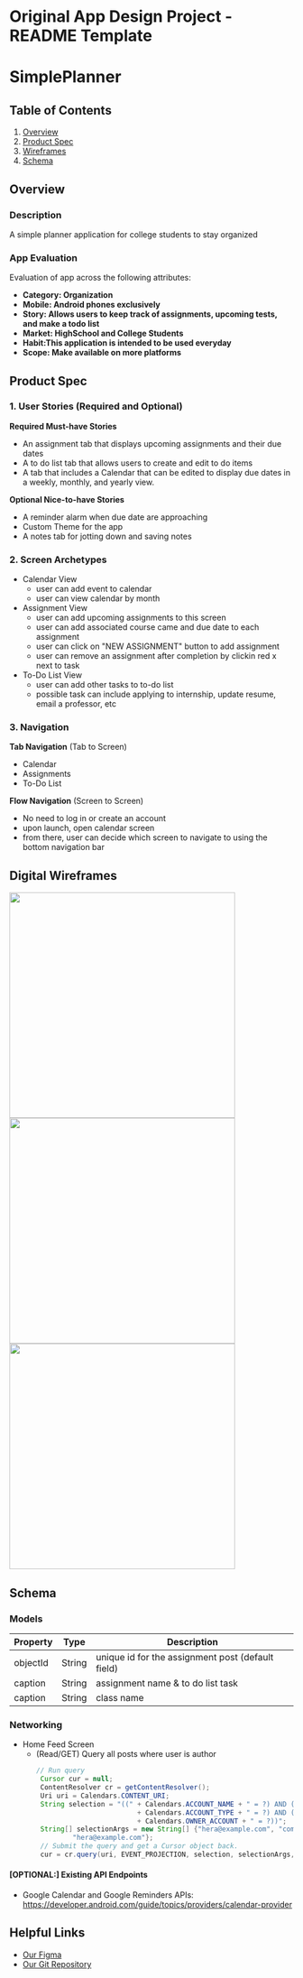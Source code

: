 Original App Design Project - README Template
===

# SimplePlanner

## Table of Contents
1. [Overview](#Overview)
1. [Product Spec](#Product-Spec)
1. [Wireframes](#Wireframes)
2. [Schema](#Schema)

## Overview
### Description
A simple planner application for college students to stay organized

### App Evaluation
Evaluation of app across the following attributes:
- **Category: Organization**
- **Mobile: Android phones exclusively**
- **Story: Allows users to keep track of assignments, upcoming tests, and make a todo list**
- **Market: HighSchool and College Students**
- **Habit:This application is intended to be used everyday**
- **Scope: Make available on more platforms**

## Product Spec

### 1. User Stories (Required and Optional)

**Required Must-have Stories**

* An assignment tab that displays upcoming assignments and their due dates
* A to do list tab that allows users to create and edit to do items
* A tab that includes a Calendar that can be edited to display due dates in a weekly, monthly, and yearly view.



**Optional Nice-to-have Stories**

* A reminder alarm when due date are approaching
* Custom Theme for the app
* A notes tab for jotting down and saving notes

### 2. Screen Archetypes

* Calendar View
   * user can add event to calendar
   * user can view calendar by month
* Assignment View
   * user can add upcoming assignments to this screen
   * user can add associated course came and due date to each assignment
   * user can click on "NEW ASSIGNMENT" button to add assignment
   * user can remove an assignment after completion by clickin red x next to task
* To-Do List View
   * user can add other tasks to to-do list
   * possible task can include applying to internship, update resume, email a professor, etc
  

### 3. Navigation

**Tab Navigation** (Tab to Screen)

* Calendar
* Assignments
* To-Do List

**Flow Navigation** (Screen to Screen)

* No need to log in  or create an account
* upon launch, open calendar screen
* from there, user can decide which screen to navigate to using the bottom navigation bar


## Digital Wireframes
<img src="Screen Shot 2020-10-26 at 4.23.21 PM.png" width=400>
<img src="Screen Shot 2020-10-25 at 11.14.23 PM.png" width=400>
<img src="Screen Shot 2020-10-25 at 11.18.14 PM.png" width=400>


## Schema 

### Models
 | Property      | Type     | Description |
   | ------------- | -------- | ------------|
   | objectId      | String   | unique id for the assignment post (default field) |
   | caption       | String   | assignment name & to do list task |
   | caption       | String   | class name |
   
### Networking
  - Home Feed Screen
      - (Read/GET) Query all posts where user is author
         ```Java
         // Run query
          Cursor cur = null;
          ContentResolver cr = getContentResolver();
          Uri uri = Calendars.CONTENT_URI;
          String selection = "((" + Calendars.ACCOUNT_NAME + " = ?) AND ("
                                  + Calendars.ACCOUNT_TYPE + " = ?) AND ("
                                  + Calendars.OWNER_ACCOUNT + " = ?))";
          String[] selectionArgs = new String[] {"hera@example.com", "com.example",
                  "hera@example.com"};
          // Submit the query and get a Cursor object back.
          cur = cr.query(uri, EVENT_PROJECTION, selection, selectionArgs, null);
         ```

#### [OPTIONAL:] Existing API Endpoints
- Google Calendar and Google Reminders APIs: https://developer.android.com/guide/topics/providers/calendar-provider
## Helpful Links
- [Our Figma](https://www.figma.com/file/veWER1TfYVvqIGnqhXDo3P/SimplePlanner-App?node-id=5%3A2)
- [Our Git Repository](https://github.com/khalilSS/SimplePlanner.git)
